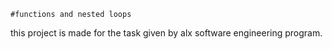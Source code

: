 	#functions and nested loops

this project is made for the task given by alx software engineering program.


